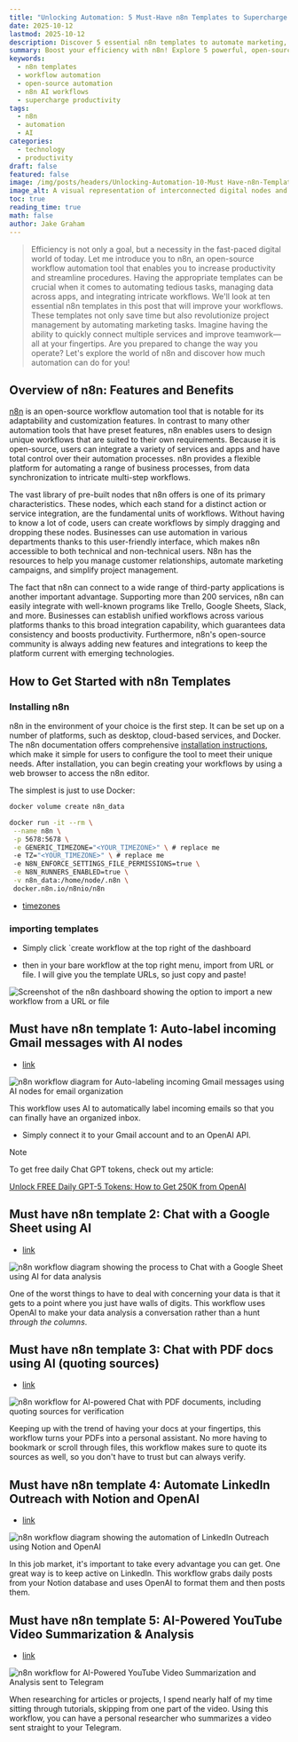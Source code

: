 ```yaml
---
title: "Unlocking Automation: 5 Must-Have n8n Templates to Supercharge Your Workflows"
date: 2025-10-12
lastmod: 2025-10-12
description: Discover 5 essential n8n templates to automate marketing, data analysis, and email organization using AI, supercharging your daily workflows and boosting productivity.
summary: Boost your efficiency with n8n! Explore 5 powerful, open-source n8n workflow templates leveraging AI for Gmail, Google Sheets, PDF, LinkedIn, and YouTube summarization.
keywords:
  - n8n templates
  - workflow automation
  - open-source automation
  - n8n AI workflows
  - supercharge productivity 
tags:
  - n8n
  - automation
  - AI
categories:
  - technology
  - productivity 
draft: false
featured: false
image: /img/posts/headers/Unlocking-Automation-10-Must Have-n8n-Templates-to Supercharge-Your-Workflows/header.png
image_alt: A visual representation of interconnected digital nodes and data flow, symbolizing n8n's workflow automation capabilities
toc: true
reading_time: true
math: false
author: Jake Graham
---
```


> Efficiency is not only a goal, but a necessity in the fast-paced digital world of today. Let me introduce you to n8n, an open-source workflow automation tool that enables you to increase productivity and streamline procedures. Having the appropriate templates can be crucial when it comes to automating tedious tasks, managing data across apps, and integrating intricate workflows. We'll look at ten essential n8n templates in this post that will improve your workflows. These templates not only save time but also revolutionize project management by automating marketing tasks. Imagine having the ability to quickly connect multiple services and improve teamwork—all at your fingertips. Are you prepared to change the way you operate? Let's explore the world of n8n and discover how much automation can do for you!


## Overview of n8n: Features and Benefits

[n8n](https://n8n.io/) is an open-source workflow automation tool that is notable for its adaptability and customization features. In contrast to many other automation tools that have preset features, n8n enables users to design unique workflows that are suited to their own requirements. Because it is open-source, users can integrate a variety of services and apps and have total control over their automation processes. n8n provides a flexible platform for automating a range of business processes, from data synchronization to intricate multi-step workflows.

The vast library of pre-built nodes that n8n offers is one of its primary characteristics. These nodes, which each stand for a distinct action or service integration, are the fundamental units of workflows. Without having to know a lot of code, users can create workflows by simply dragging and dropping these nodes. Businesses can use automation in various departments thanks to this user-friendly interface, which makes n8n accessible to both technical and non-technical users. N8n has the resources to help you manage customer relationships, automate marketing campaigns, and simplify project management.

The fact that n8n can connect to a wide range of third-party applications is another important advantage. Supporting more than 200 services, n8n can easily integrate with well-known programs like Trello, Google Sheets, Slack, and more. Businesses can establish unified workflows across various platforms thanks to this broad integration capability, which guarantees data consistency and boosts productivity. Furthermore, n8n's open-source community is always adding new features and integrations to keep the platform current with emerging technologies.


## How to Get Started with n8n Templates

### Installing n8n


 n8n in the environment of your choice is the first step. It can be set up on a number of platforms, such as desktop, cloud-based services, and Docker. The n8n documentation offers comprehensive [installation instructions](https://docs.n8n.io/hosting/), which make it simple for users to configure the tool to meet their unique needs. After installation, you can begin creating your workflows by using a web browser to access the n8n editor.

The simplest is just to use Docker:

```bash
docker volume create n8n_data

docker run -it --rm \
 --name n8n \
 -p 5678:5678 \
 -e GENERIC_TIMEZONE="<YOUR_TIMEZONE>" \ # replace me
 -e TZ="<YOUR_TIMEZONE>" \ # replace me
 -e N8N_ENFORCE_SETTINGS_FILE_PERMISSIONS=true \
 -e N8N_RUNNERS_ENABLED=true \
 -v n8n_data:/home/node/.n8n \
 docker.n8n.io/n8nio/n8n
```

- [timezones](https://en.wikipedia.org/wiki/List_of_tz_database_time_zones#List)

### importing templates

- Simply click `create workflow at the top right of the dashboard

- then in your bare workflow at the top right menu, import from URL or file. I will give you the template URLs, so just copy and paste!


<img src="/img/posts/Inlines/Unlocking-Automation-10-Must Have-n8n-Templates-to Supercharge-Your-Workflows/import.png" 
     alt="Screenshot of the n8n dashboard showing the option to import a new workflow from a URL or file" 
     style="max-width: 100%; height: auto;">


## Must have n8n template 1: Auto-label incoming Gmail messages with AI nodes

- [link](https://raw.githubusercontent.com/enescingoz/awesome-n8n-templates/refs/heads/main/Gmail_and_Email_Automation/Auto-label%20incoming%20Gmail%20messages%20with%20AI%20nodes.json)

<img src="/img/posts/Inlines/Unlocking-Automation-10-Must Have-n8n-Templates-to Supercharge-Your-Workflows/temp1.png" 
     alt="n8n workflow diagram for Auto-labeling incoming Gmail messages using AI nodes for email organization" 
     style="max-width: 100%; height: auto;">

This workflow uses AI to automatically label incoming emails so that you can finally have an organized inbox. 

- Simply connect it to your Gmail account and to an OpenAI API.

> [!NOTE]
> To get free daily Chat GPT tokens, check out my article:
> 
> [Unlock FREE Daily GPT-5 Tokens: How to Get 250K from OpenAI](https://graham-space.pages.dev/p/unlock-free-daily-gpt-5-tokens-how-to-get-250k-from-openai/) 


## Must have n8n template 2: Chat with a Google Sheet using AI

- [link](https://raw.githubusercontent.com/enescingoz/awesome-n8n-templates/refs/heads/main/Google_Drive_and_Google_Sheets/Chat%20with%20a%20Google%20Sheet%20using%20AI.json)

<img src="/img/posts/Inlines/Unlocking-Automation-10-Must Have-n8n-Templates-to Supercharge-Your-Workflows/temp2.png" 
     alt="n8n workflow diagram showing the process to Chat with a Google Sheet using AI for data analysis" 
     style="max-width: 100%; height: auto;">

One of the worst things to have to deal with concerning your data is that it gets to a point where you just have walls of digits. This workflow uses OpenAI to make your data analysis a conversation rather than a hunt *through the columns*.


## Must have n8n template 3: Chat with PDF docs using AI (quoting sources)	

- [link](https://raw.githubusercontent.com/enescingoz/awesome-n8n-templates/refs/heads/main/PDF_and_Document_Processing/Chat%20with%20PDF%20docs%20using%20AI%20(quoting%20sources).json)

<img src="/img/posts/Inlines/Unlocking-Automation-10-Must Have-n8n-Templates-to Supercharge-Your-Workflows/temp3.png" 
     alt="n8n workflow for AI-powered Chat with PDF documents, including quoting sources for verification" 
     style="max-width: 100%; height: auto;">

Keeping up with the trend of having your docs at your fingertips, this workflow turns your PDFs into a personal assistant. No more having to bookmark or scroll through files, this workflow makes sure to quote its sources as well, so you don't have to trust but can always verify.


## Must have n8n template 4: Automate LinkedIn Outreach with Notion and OpenAI	

- [link](https://raw.githubusercontent.com/enescingoz/awesome-n8n-templates/refs/heads/main/Notion/Automate%20LinkedIn%20Outreach%20with%20Notion%20and%20OpenAI.json)

<img src="/img/posts/Inlines/Unlocking-Automation-10-Must Have-n8n-Templates-to Supercharge-Your-Workflows/temp4.png" 
     alt="n8n workflow diagram showing the automation of LinkedIn Outreach using Notion and OpenAI" 
     style="max-width: 100%; height: auto;">

In this job market, it's important to take every advantage you can get. One great way is to keep active on LinkedIn. This workflow grabs daily posts from your Notion database and uses OpenAI to format them and then posts them. 


## Must have n8n template 5: AI-Powered YouTube Video Summarization & Analysis	

- [link](https://raw.githubusercontent.com/enescingoz/awesome-n8n-templates/refs/heads/main/OpenAI_and_LLMs/%E2%9A%A1AI-Powered%20YouTube%20Video%20Summarization%20%26%20Analysis.json)

<img src="/img/posts/Inlines/Unlocking-Automation-10-Must Have-n8n-Templates-to Supercharge-Your-Workflows/temp5.png" 
     alt="n8n workflow for AI-Powered YouTube Video Summarization and Analysis sent to Telegram" 
     style="max-width: 100%; height: auto;">

When researching for articles or projects, I spend nearly half of my time sitting through tutorials, skipping from one part of the video. Using this workflow, you can have a personal researcher who summarizes a video sent straight to your Telegram. 

